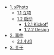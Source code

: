 * [1. xPhoto]()
   * [1.1 立项](xphoto/startup.md)
   * [1.2 启动]()
      * [1.2.1 Kickoff](xphoto/kickoff.md)
      * [1.2.2 Design](xphoto/design.md)
* [2. 事件]()
    * [2.1 小组](catchup/1.team.md)
* [3. 关于](xphoto/README.md)
      
